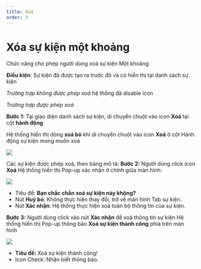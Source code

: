 ```yaml
---
title: Xoá
order: 3
---
```


# Xóa sự kiện một khoảng
Chức năng cho phép người dùng xoá sự kiện Một khoảng

**Điều kiện**: Sự kiện đã được tạo ra trước đó và có hiển thị tại danh sách sự kiện

 *Trường hợp không được phép xoá* hệ thống đã disable icon

 *Trường hợp được phép xoá*

 **Bước 1:** Tại giao diện danh sách sự kiện, di chuyển chuột vào icon **Xoá**  tại cột **hành động**

 Hệ thống hiển thị dòng **xoá bỏ** khi di chuyển chuột vào icon **Xoá** ở cột Hành động sự kiện mong muốn xoá

![](../../images/Action_delete_event_list.png)

Các sự kiện được phép xoá, theo bảng mô tả: **Bước 2:** Người dùng click icon **Xoá** Hệ thống hiển thị Pop-up xác nhận ở chính giữa màn hình:

 ![](../../images/Popup_Delete_Event_OneTime.png)

 * Tiêu đề: **Bạn chắc chắn xoá sự kiện này không?**
 * Nút **Huỷ bỏ**: Không thực hiện thay đổi, trở về màn hình Tab sự kiện.
 * Nút **Xác nhận**: Hệ thống thực hiện xoá toàn bộ thông tin của sự kiện.

 **Bước 3:**  Người dùng click vào nút **Xác nhận** để xoá thông tin sự kiện Hệ thống hiển thị Pop-up thông báo **Xoá sự kiện thành công** phía trên màn hình

 ![](../../images/Notice_success_delete_OneTime.png)

 * **Tiêu đề:** Xoá sự kiện thành công!
 * Icon Check: Nhận biết thông báo.